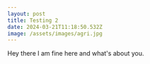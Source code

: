 ```yaml
---
layout: post
title: Testing 2
date: 2024-03-21T11:18:50.532Z
image: /assets/images/agri.jpg
---
```

H﻿ey there I am fine here and what's about you.